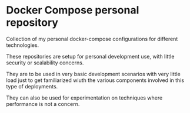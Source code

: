 # Docker Compose personal repository

Collection of my personal docker-compose configurations for different
technologies.

These repositories are setup for personal development use, with little
security or scalability concerns.

They are to be used in very basic development scenarios with very little load
just to get familiarized wiuth the various components involved in this type
of deployments.

They can also be used for experimentation on techniques where performance is
not a concern.
